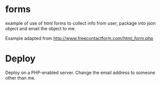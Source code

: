 forms
=====

example of use of html forms to collect info from user, package into json object and email the object to me.

Example adapted from http://www.freecontactform.com/html_form.php

Deploy
======
Deploy on a PHP-enabled server.
Change the email address to someone other than me.